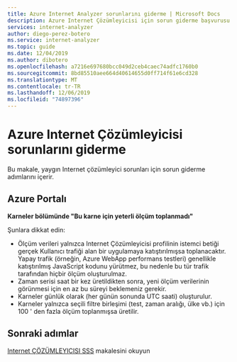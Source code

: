 ```yaml
---
title: Azure Internet Analyzer sorunlarını giderme | Microsoft Docs
description: Azure Internet Çözümleyicisi için sorun giderme başvurusu.
services: internet-analyzer
author: diego-perez-botero
ms.service: internet-analyzer
ms.topic: guide
ms.date: 12/04/2019
ms.author: dibotero
ms.openlocfilehash: a7216e697680bcc049d2ceb4caec74adfc1760b0
ms.sourcegitcommit: 8bd85510aee664d40614655d0ff714f61e6cd328
ms.translationtype: MT
ms.contentlocale: tr-TR
ms.lasthandoff: 12/06/2019
ms.locfileid: "74897396"
---
```

# <a name="azure-internet-analyzer-troubleshooting"></a>Azure Internet Çözümleyicisi sorunlarını giderme

Bu makale, yaygın Internet çözümleyici sorunları için sorun giderme adımlarını içerir.

## <a name="azure-portal"></a>Azure Portalı
**Karneler bölümünde "Bu karne için yeterli ölçüm toplanmadı"**

Şunlara dikkat edin:
- Ölçüm verileri yalnızca Internet Çözümleyicisi profilinin istemci betiği gerçek Kullanıcı trafiği alan bir uygulamaya katıştırılmışsa toplanacaktır. Yapay trafik (örneğin, Azure WebApp performans testleri) genellikle katıştırılmış JavaScript kodunu yürütmez, bu nedenle bu tür trafik tarafından hiçbir ölçüm oluşturulmaz.
- Zaman serisi saat bir kez üretildikten sonra, yeni ölçüm verilerinin görünmesi için en az bu süreyi beklemeniz gerekir.
- Karneler günlük olarak (her günün sonunda UTC saati) oluşturulur.
- Karneler yalnızca seçili filtre birleşimi (test, zaman aralığı, ülke vb.) için 100 ' den fazla ölçüm toplanmışsa üretilir.

## <a name="next-steps"></a>Sonraki adımlar
[Internet ÇÖZÜMLEYICISI SSS](internet-analyzer-faq.md) makalesini okuyun
